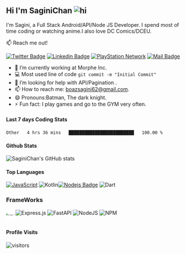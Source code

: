 ## Hi I'm SaginiChan <img src="https://user-images.githubusercontent.com/1303154/88677602-1635ba80-d120-11ea-84d8-d263ba5fc3c0.gif" width="28px" alt="hi">

I'm Sagini, a Full Stack Android/API/Node JS Developer. I spend most of time coding or watching anime.I also love DC Comics/DCEU.

:mailbox: Reach me out!

[![Twitter Badge](https://img.shields.io/badge/-@sag_ini-1ca0f1?style=flat&labelColor=1ca0f1&logo=twitter&logoColor=white&link=https://twitter.com/sag_ini)](https://twitter.com/sag_ini)
 [![Linkedin Badge](https://img.shields.io/badge/-sagini-0e76a8?style=flat&labelColor=0e76a8&logo=linkedin&logoColor=white)](https://www.linkedin.com/in/sagini-chan-025abb195/)
  [![PlayStation Network](https://img.shields.io/badge/PSN-%230070D1.svg?style=for-the-badge&logo=Playstation&logoColor=white)](https://www.instagram.com/sag.ini/) [![Mail Badge](https://img.shields.io/badge/-boazsagini62-c0392b?style=flat&labelColor=c0392b&logo=gmail&logoColor=white)](mailto:boazsagini62@gmail.com)

<!-- TODO: Add last video link -->

- 🔭 I’m currently working at Morphe Inc.
- :computer: Most used line of code `git commit -m "Initial Commit"`
- 🤔 I’m looking for help with API/Pagination .
- 📫 How to reach me: boazsagini62@gmail.com.
- 😄 Pronouns:Batman, The dark knight.
- ⚡ Fun fact: I play games and go to the GYM very often.

#### Last 7 days Coding Stats

<!--START_SECTION:waka-->

```text
Other   4 hrs 36 mins   █████████████████████████   100.00 %
```

<!--END_SECTION:waka-->

#### Github Stats

![SaginiChan's GitHub stats](https://github-readme-stats.vercel.app/api?username=SaginiChan&show_icons=true&theme=radical)


#### Top Languages

<!-- TODO: Make technologies links takes you to repositories -->

[![JavaScript](https://img.shields.io/badge/javascript-%23323330.svg?style=for-the-badge&logo=javascript&logoColor=%23F7DF1E)](#) ![Kotlin](https://img.shields.io/badge/kotlin-%230095D5.svg?style=for-the-badge&logo=kotlin&logoColor=white)[![Nodejs Badge](https://img.shields.io/badge/-Nodejs-3C873A?style=for-the-badge&labelColor=black&logo=node.js&logoColor=3C873A)](#) ![Dart](https://img.shields.io/badge/dart-%230175C2.svg?style=for-the-badge&logo=dart&logoColor=white)

### FrameWorks

![Express.js](https://img.shields.io/badge/express.js-%23404d59.svg?style=for-the-badge&logo=express&logoColor=%2361DAFB)
![FastAPI](https://img.shields.io/badge/FastAPI-005571?style=for-the-badge&logo=fastapi)
![NodeJS](https://img.shields.io/badge/node.js-6DA55F?style=for-the-badge&logo=node.js&logoColor=white)
<img align="left" alt="MongoDB" width="26px" src="https://raw.githubusercontent.com/github/explore/80688e429a7d4ef2fca1e82350fe8e3517d3494d/topics/mongodb/mongodb.png" />
![NPM](https://img.shields.io/badge/NPM-%23000000.svg?style=for-the-badge&logo=npm&logoColor=white)
<br />
<br />




#### Profile Visits 

![visitors](https://visitor-badge.glitch.me/badge?page_id=SaginiChan.SaginiChan)




<br >

